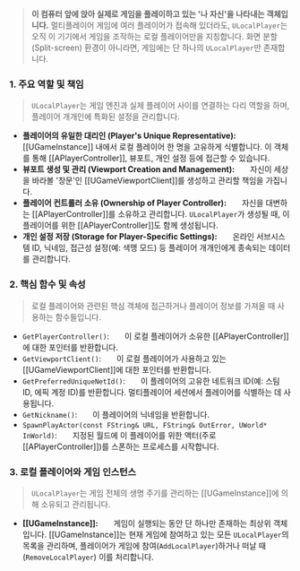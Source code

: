 ---
---

> **이 컴퓨터 앞에 앉아 실제로 게임을 플레이하고 있는 '나 자신'을 나타내는 객체입니다.** 멀티플레이어 게임에 여러 플레이어가 접속해 있더라도, `ULocalPlayer`는 오직 이 기기에서 게임을 조작하는 로컬 플레이어만을 지칭합니다. 화면 분할(Split-screen) 환경이 아니라면, 게임에는 단 하나의 `ULocalPlayer`만 존재합니다.

### **1. 주요 역할 및 책임**
> `ULocalPlayer`는 게임 엔진과 실제 플레이어 사이를 연결하는 다리 역할을 하며, 플레이어 개개인에 특화된 설정을 관리합니다.
* **플레이어의 유일한 대리인 (Player's Unique Representative):**
      [[UGameInstance]] 내에서 로컬 플레이어 한 명을 고유하게 식별합니다. 이 객체를 통해 [[APlayerController]], 뷰포트, 개인 설정 등에 접근할 수 있습니다.
* **뷰포트 생성 및 관리 (Viewport Creation and Management):**
      자신이 세상을 바라볼 '창문'인 [[UGameViewportClient]]를 생성하고 관리할 책임을 가집니다.
* **플레이어 컨트롤러 소유 (Ownership of Player Controller):**
      자신을 대변하는 [[APlayerController]]를 소유하고 관리합니다. `ULocalPlayer`가 생성될 때, 이 플레이어를 위한 [[APlayerController]]도 함께 생성됩니다.
* **개인 설정 저장 (Storage for Player-Specific Settings):**
      온라인 서브시스템 ID, 닉네임, 접근성 설정(예: 색맹 모드) 등 플레이어 개개인에게 종속되는 데이터를 관리합니다.

### **2. 핵심 함수 및 속성**
> 로컬 플레이어와 관련된 핵심 객체에 접근하거나 플레이어 정보를 가져올 때 사용하는 함수들입니다.
* `GetPlayerController()`:
      이 로컬 플레이어가 소유한 [[APlayerController]]에 대한 포인터를 반환합니다.
* `GetViewportClient()`:
      이 로컬 플레이어가 사용하고 있는 [[UGameViewportClient]]에 대한 포인터를 반환합니다.
* `GetPreferredUniqueNetId()`:
      이 플레이어의 고유한 네트워크 ID(예: 스팀 ID, 에픽 계정 ID)를 반환합니다. 멀티플레이어 세션에서 플레이어를 식별하는 데 사용됩니다.
* `GetNickname()`:
      이 플레이어의 닉네임을 반환합니다.
* `SpawnPlayActor(const FString& URL, FString& OutError, UWorld* InWorld)`:
      지정된 월드에 이 플레이어를 위한 액터(주로 [[APlayerController]])를 스폰하는 프로세스를 시작합니다.

### **3. 로컬 플레이어와 게임 인스턴스**
> `ULocalPlayer`는 게임 전체의 생명 주기를 관리하는 [[UGameInstance]]에 의해 소유되고 관리됩니다.
* **[[UGameInstance]]:**
      게임이 실행되는 동안 단 하나만 존재하는 최상위 객체입니다. [[UGameInstance]]는 현재 게임에 참여하고 있는 모든 `ULocalPlayer`의 목록을 관리하며, 플레이어가 게임에 참여(`AddLocalPlayer`)하거나 떠날 때(`RemoveLocalPlayer`) 이를 처리합니다.
